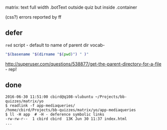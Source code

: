 
matrix:
text full width
.botText outside quiz but inside .container



(css?) errors reported by ff



## defer

`red` script - default to name of parent dir
vocab-

```bash
"$(basename "$(dirname "$(pwd)") " )"
```

http://superuser.com/questions/538877/get-the-parent-directory-for-a-file - rep!

## done

    2016-06-30 11:51:00 cbird@q108-vlubuntu ~/Projects/bb-quizzes/matrix/yo
    $ readlink -f app-mediaqueries/
    /home/cbird/Projects/bb-quizzes/matrix/yo/app-mediaqueries
    $ ll -H app  # -H - deference symbolic links
    -rw-rw-r--  1 cbird cbird  13K Jun 30 11:37 index.html
    ...